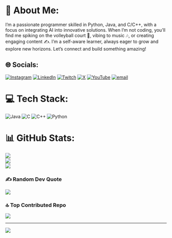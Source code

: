 # 💫 About Me:
I’m a passionate programmer skilled in Python, Java, and C/C++, with a focus on integrating AI into innovative solutions. When I’m not coding, you’ll find me spiking on the volleyball court 🏐, vibing to music 🎶, or creating engaging content ✍️. I’m a self-aware learner, always eager to grow and explore new horizons. Let’s connect and build something amazing!


## 🌐 Socials:
[![Instagram](https://img.shields.io/badge/Instagram-%23E4405F.svg?logo=Instagram&logoColor=white)](https://instagram.com/mihirmehra_09) [![LinkedIn](https://img.shields.io/badge/LinkedIn-%230077B5.svg?logo=linkedin&logoColor=white)](https://linkedin.com/in/nitinmehra09) [![Twitch](https://img.shields.io/badge/Twitch-%239146FF.svg?logo=Twitch&logoColor=white)](https://twitch.tv/nitinmehra_09) [![X](https://img.shields.io/badge/X-black.svg?logo=X&logoColor=white)](https://x.com/nitinmehra_09) [![YouTube](https://img.shields.io/badge/YouTube-%23FF0000.svg?logo=YouTube&logoColor=white)](https://youtube.com/@whiteeeanimates) [![email](https://img.shields.io/badge/Email-D14836?logo=gmail&logoColor=white)](mailto:nitinmehra2k4@gmail.com) 

# 💻 Tech Stack:
![Java](https://img.shields.io/badge/java-%23ED8B00.svg?style=for-the-badge&logo=openjdk&logoColor=white) ![C](https://img.shields.io/badge/c-%2300599C.svg?style=for-the-badge&logo=c&logoColor=white) ![C++](https://img.shields.io/badge/c++-%2300599C.svg?style=for-the-badge&logo=c%2B%2B&logoColor=white) ![Python](https://img.shields.io/badge/python-3670A0?style=for-the-badge&logo=python&logoColor=ffdd54)
# 📊 GitHub Stats:
![](https://github-readme-stats.vercel.app/api?username=nitinmehra09&theme=dark&hide_border=false&include_all_commits=false&count_private=false)<br/>
![](https://github-readme-streak-stats.herokuapp.com/?user=nitinmehra09&theme=dark&hide_border=false)<br/>
![](https://github-readme-stats.vercel.app/api/top-langs/?username=nitinmehra09&theme=dark&hide_border=false&include_all_commits=false&count_private=false&layout=compact)

### ✍️ Random Dev Quote
![](https://quotes-github-readme.vercel.app/api?type=horizontal&theme=radical)

### 🔝 Top Contributed Repo
![](https://github-contributor-stats.vercel.app/api?username=nitinmehra09&limit=5&theme=dark&combine_all_yearly_contributions=true)

---
[![](https://visitcount.itsvg.in/api?id=nitinmehra09&icon=0&color=0)](https://visitcount.itsvg.in)

<!-- Proudly created with GPRM ( https://gprm.itsvg.in ) -->
